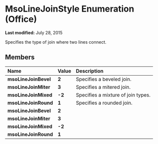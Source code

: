 
# MsoLineJoinStyle Enumeration (Office)

 **Last modified:** July 28, 2015

Specifies the type of join where two lines connect.

## Members



|**Name**|**Value**|**Description**|
|:-----|:-----|:-----|
| **msoLineJoinBevel**| **2**|Specifies a beveled join.|
| **msoLineJoinMiter**| **3**|Specifies a mitered join.|
| **msoLineJoinMixed**| **-2**|Specifies a mixture of join types.|
| **msoLineJoinRound**| **1**|Specifies a rounded join.|
| **msoLineJoinBevel**| **2**||
| **msoLineJoinMiter**| **3**||
| **msoLineJoinMixed**| **-2**||
| **msoLineJoinRound**| **1**||
